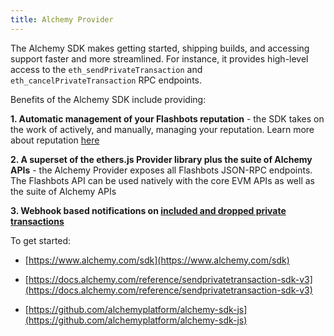 ```yaml
---
title: Alchemy Provider
---
```

The Alchemy SDK makes getting started, shipping builds, and accessing support faster and more streamlined. For instance, it provides high-level access to the `eth_sendPrivateTransaction` and `eth_cancelPrivateTransaction` RPC endpoints.

Benefits of the Alchemy SDK include providing:

**1. Automatic management of your Flashbots reputation** - the SDK takes on the work of actively, and manually, managing your reputation. Learn more about reputation [here](/flashbots-auction/advanced/reputation#querying-reputation)

**2. A superset of the ethers.js Provider library plus the suite of Alchemy APIs** - the Alchemy Provider exposes all Flashbots JSON-RPC endpoints. The Flashbots API can be used natively with the core EVM APIs as well as the suite of Alchemy APIs

**3. Webhook based notifications on [included and dropped private transactions](https://docs.alchemy.com/docs/alchemy-notify#features)**

To get started:

* [https://www.alchemy.com/sdk](https://www.alchemy.com/sdk)

* [https://docs.alchemy.com/reference/sendprivatetransaction-sdk-v3](https://docs.alchemy.com/reference/sendprivatetransaction-sdk-v3)

* [https://github.com/alchemyplatform/alchemy-sdk-js](https://github.com/alchemyplatform/alchemy-sdk-js)
